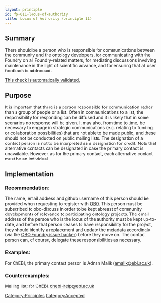 ```yaml
---
layout: principle
id: fp-011-locus-of-authority
title: Locus of Authority (principle 11)
---
```


## Summary
There should be a person who is responsible for communications between the 
community and the ontology developers, for communicating with the Foundry on all 
Foundry-related matters, for mediating discussions involving maintenance in the 
light of scientific advance, and for ensuring that all user feedback is addressed.

[This check is automatically validated.](checks/fp_011)

## Purpose
It is important that there is a person responsible for communication rather than a group of people or a list. Often in communications to a list, the responsibility for responding can be diffused and it is likely that in some scenarios no response will be given. It may also, from time to time, be necessary to engage in strategic communications (e.g. relating to funding or collaboration possibilities) that are not able to be made public, and these should not be conducted on public mailing lists. The designation of a contact person is not to be interpreted as a designation for credit. Note that alternative contacts can be designated in case the primary contact is unavailable. However, as for the primary contact, each alternative contact must be an individual.

## Implementation
    
### Recommendation: 

The name, email address and github username of this person should be provided when requesting to register with [OBO](http://obofoundry.org). 
This person must be subscribed to 
obo-discuss in order to be kept abreast of community developments of relevance to 
participating ontology projects. The email address of the person who is the locus of the 
authority must be kept up-to-date, and before that person ceases to have responsibility 
for the project, they should identify a replacement and update the metadata accordingly 
(via the [OBO Foundry issue tracker](https://github.com/OBOFoundry/OBOFoundry.github.io/issues)) before they move on. The contact person can, of course, delegate 
these responsibilities as necessary.

### Examples: 
For ChEBI, the primary contact person is Adnan Malik (amalik@ebi.ac.uk). 

### Counterexamples: 
Mailing list; for ChEBI, chebi-help@ebi.ac.uk

<Category:Principles> <Category:Accepted>
